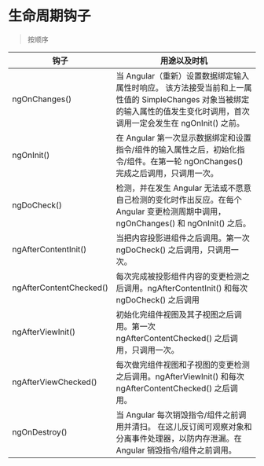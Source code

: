 # 生命周期钩子

> 按顺序

| 钩子 |用途以及时机|
|-----|----------|
|ngOnChanges()|当 Angular（重新）设置数据绑定输入属性时响应。 该方法接受当前和上一属性值的 SimpleChanges 对象当被绑定的输入属性的值发生变化时调用，首次调用一定会发生在 ngOnInit() 之前。|
|ngOnInit()|在 Angular 第一次显示数据绑定和设置指令/组件的输入属性之后，初始化指令/组件。在第一轮 ngOnChanges() 完成之后调用，只调用一次。|
|ngDoCheck()|检测，并在发生 Angular 无法或不愿意自己检测的变化时作出反应。在每个 Angular 变更检测周期中调用，ngOnChanges() 和 ngOnInit() 之后。|
|ngAfterContentInit()|当把内容投影进组件之后调用。第一次 ngDoCheck() 之后调用，只调用一次。|
|ngAfterContentChecked()|每次完成被投影组件内容的变更检测之后调用。ngAfterContentInit() 和每次 ngDoCheck() 之后调用|
|ngAfterViewInit()|初始化完组件视图及其子视图之后调用。第一次 ngAfterContentChecked() 之后调用，只调用一次。|
|ngAfterViewChecked()|每次做完组件视图和子视图的变更检测之后调用。ngAfterViewInit() 和每次 ngAfterContentChecked() 之后调用。|
|ngOnDestroy()|当 Angular 每次销毁指令/组件之前调用并清扫。 在这儿反订阅可观察对象和分离事件处理器，以防内存泄漏。在 Angular 销毁指令/组件之前调用。|